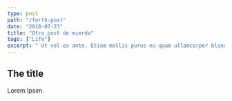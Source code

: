 ```yaml
---
type: post
path: "/forth-post"
date: "2018-07-23"
title: "Otro post de mierda"
tags: ["Life"]
excerpt: " Ut vel ex ante. Etiam mollis purus eu quam ullamcorper blandit. Suspendisse ornare tincidunt mauris, et tempor odio pellentesque id."
---
```


## The title
Lorem Ipsim. 